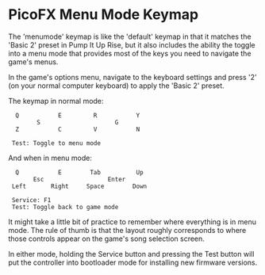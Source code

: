 # PicoFX Menu Mode Keymap

The 'menumode' keymap is like the 'default' keymap in that it matches the 'Basic 2' preset in Pump It Up Rise, but it also includes the ability the toggle into a menu mode that provides most of the keys you need to navigate the game's menus.

In the game's options menu, navigate to the keyboard settings and press '2' (on your normal computer keyboard) to apply the 'Basic 2' preset.

The keymap in normal mode:
```
  Q           E         R           Y
        S                     G
  Z           C         V           N

 Test: Toggle to menu mode
```

And when in menu mode:
```
  Q           E        Tab          Up
       Esc                  Enter
 Left       Right     Space        Down

 Service: F1
 Test: Toggle back to game mode
```

It might take a little bit of practice to remember where everything is in menu mode. The rule of thumb is that the layout roughly corresponds to where those controls appear on the game's song selection screen.

In either mode, holding the Service button and pressing the Test button will put the controller into bootloader mode for installing new firmware versions.
